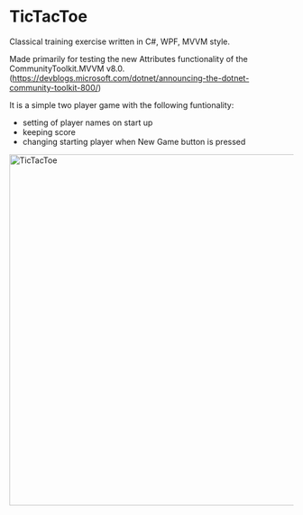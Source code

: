 # TicTacToe
Classical training exercise written in C#, WPF, MVVM style.

Made primarily for testing the new Attributes functionality of the CommunityToolkit.MVVM v8.0.
(https://devblogs.microsoft.com/dotnet/announcing-the-dotnet-community-toolkit-800/)

It is a simple two player game with the following funtionality:
- setting of player names on start up
- keeping score
- changing starting player when New Game button is pressed
<img width="624" alt="TicTacToe" src="https://user-images.githubusercontent.com/75210710/189476814-e7f4e5c0-e23d-4e30-b43f-907cdfd8a8d0.png">
